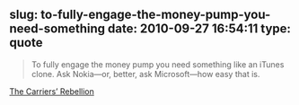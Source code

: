 slug: to-fully-engage-the-money-pump-you-need-something
date: 2010-09-27 16:54:11
type: quote
---

> To fully engage the money pump you need something like an iTunes clone. Ask Nokia—or, better, ask Microsoft—how easy that is.

[The Carriers’ Rebellion](http://www.mondaynote.com/2010/09/26/the-carriers%e2%80%99-rebellion/)
